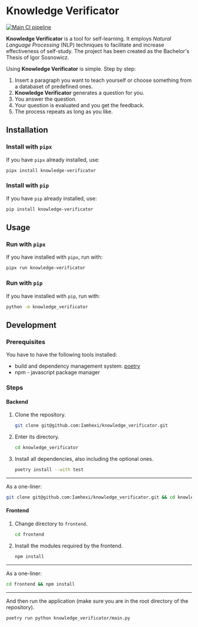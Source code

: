 # Knowledge Verificator
[![Main CI pipeline](https://github.com/Iamhexi/knowledge_verificator/actions/workflows/main.yml/badge.svg)](https://github.com/Iamhexi/knowledge_verificator/actions/workflows/main.yml)

**Knowledge Verificator** is a tool for self-learning. It employs *Natural Language Processing* (NLP) techniques to facilitate and increase effectiveness of self-study.
The project has been created as the Bachelor's Thesis of Igor Sosnowicz.

Using **Knowledge Verificator** is simple. Step by step:
1. Insert a paragraph you want to teach yourself or choose something from a databaset of predefined ones.
1. **Knowledge Verificator** generates a question for you.
1. You answer the question.
1. Your question is evaluated and you get the feedback.
1. The process repeats as long as you like.


## Installation

### Install with `pipx`

If you have `pipx` already installed, use:

```bash
pipx install knowledge-verificator
```

### Install with `pip`

If you have `pip` already installed, use:

```bash
pip install knowledge-verificator
```

## Usage

### Run with `pipx`

If you have installed with `pipx`, run with:

```bash
pipx run knowledge-verificator
```

### Run with `pip`

If you have installed with `pip`, run with:

```bash
python -m knowledge_verificator
```

## Development

### Prerequisites
You have to have the following tools installed:
- build and dependency management system: [poetry](https://github.com/python-poetry/poetry)
- npm - javascript package manager

### Steps

#### Backend
1. Clone the repository.
    ```bash
    git clone git@github.com:Iamhexi/knowledge_verificator.git
    ```

1. Enter its directory.
    ```bash
    cd knowledge_verificator
    ```

1. Install all dependencies, also including the optional ones.
    ```bash
    poetry install --with test
    ```
---
As a one-liner:

```bash
git clone git@github.com:Iamhexi/knowledge_verificator.git && cd knowledge_verificator && poetry install --with test
```

#### Frontend

1. Change directory to `frontend`.
    ```bash
    cd frontend
    ```

1. Install the modules required by the frontend.
    ```bash
    npm install
    ```
---
As a one-liner:
```bash
cd frontend && npm install
```

---

And then run the application (make sure you are in the root directory of the repository).
```bash
poetry run python knowledge_verificator/main.py
```
